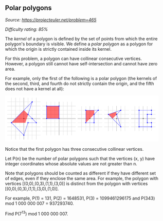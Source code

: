 Polar polygons
--------------

*Source: https://projecteuler.net/problem=465*


*Difficulty rating: 85%*

The *kernel* of a polygon is defined by the set of points from which the
entire polygon's boundary is visible. We define a *polar polygon* as a
polygon for which the origin is strictly contained inside its kernel.

For this problem, a polygon can have collinear consecutive vertices.
However, a polygon still cannot have self-intersection and cannot have
zero area.

For example, only the first of the following is a polar polygon (the
kernels of the second, third, and fourth do not strictly contain the
origin, and the fifth does not have a kernel at all):

![p465\_polygons.png](img/p465_polygons.png)

Notice that the first polygon has three consecutive collinear vertices.

Let P(n) be the number of polar polygons such that the vertices (x, y)
have integer coordinates whose absolute values are not greater than n.

Note that polygons should be counted as different if they have different
set of edges, even if they enclose the same area. For example, the
polygon with vertices [(0,0),(0,3),(1,1),(3,0)] is distinct from the
polygon with vertices [(0,0),(0,3),(1,1),(3,0),(1,0)].

For example, P(1) = 131, P(2) = 1648531, P(3) = 1099461296175 and P(343)
mod 1 000 000 007 = 937293740.

Find P(7<sup>13</sup>) mod 1 000 000 007.

